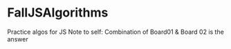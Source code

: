 # FallJSAlgorithms
Practice algos for JS
Note to self: 
Combination of Board01 & Board 02 is the answer 
